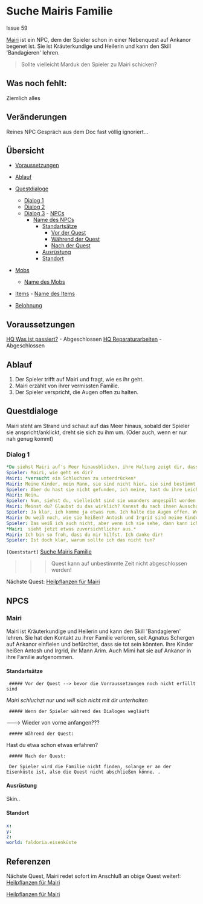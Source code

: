 # Suche Mairis Familie

Issue 59

[Mairi](#mairi) ist ein NPC, dem der Spieler schon in einer Nebenquest auf Ankanor begenet ist. Sie ist Kräuterkundige und Heilerin und kann den Skill 'Bandagieren' lehren. 


> Sollte vielleicht Marduk den Spieler zu Mairi schicken?

## Was noch fehlt:

Ziemlich alles

 
## Veränderungen

Reines NPC Gespräch aus dem Doc fast völlig ignoriert... 

## Übersicht  

- [Voraussetzungen](#voraussetzungen)
- [Ablauf](#ablauf)
- [Questdialoge](#questdialoge)
   - [Dialog 1](#dialog-1)
   - [Dialog 2](#dialog-2) 
   - [Dialog 3](#dialog-3)  - 
[NPCs](#npcs)
     - [Name des NPCs](#name-des-npcs)
         - [Standartsätze](#standartsaetze)
            - [Vor der Quest](#vor-der-quest)
            - [Während der Quest](#waehrend-der-quest)
            - [Nach der Quest](#nach-der-quest)
         - [Ausrüstung](#ausruestung)
         - [Standort](#standort)
       
-  [Mobs](#mobs)
    - [Name des Mobs](#name-des-mobs)
    
  -  [Items](#items)
    - [Name des Items](#name-des-items)
   
- [Belohnung](#belohnung)
         


## Voraussetzungen

[HQ Was ist passiert?](../1-was-ist-passiert/README.md) - Abgeschlossen
[HQ Reparaturarbeiten](../2-reparaturarbeiten/README.md) - Abgeschlossen


## Ablauf

1. Der Spieler trifft auf Mairi und fragt, wie es ihr geht.
2. Mairi erzählt von ihrer vermissten Familie.
3. Der Spieler verspricht, die Augen offen zu halten. 
   

## Questdialoge

Mairi steht am Strand und schaut auf das Meer hinaus, sobald der Spieler sie anspricht/anklickt, dreht sie sich zu ihm um. (Oder auch, wenn er nur nah genug kommt)

### **Dialog 1**

```yml
*Du siehst Mairi auf's Meer hinausblicken, ihre Haltung zeigt dir, dass sie Kummer hat*
Spieler: Mairi, wie geht es dir?
Mairi: *versucht ein Schluchzen zu unterdrücken*
Mairi: Meine Kinder, mein Mann, sie sind nicht hier… sie sind bestimmt tot. Wir waren alle auf dem Schiff, aber nun sind sie… nicht da. 
Spieler: Aber du hast sie nicht gefunden, ich meine, hast du ihre Leichen gesehen?
Mairi: Nein…
Spieler: Nun, siehst du, vielleicht sind sie woanders angespült worden, du darfst die Hoffnung nicht aufgeben. 
Mairi: Meinst du? Glaubst du das wirklich? Kannst du nach ihnen Ausschau halten? 
Spieler: Ja klar, ich komme ja etwas rum. Ich halte die Augen offen. Wenn ich sie hier nicht finde, dann vielleicht anderswo. 
Mairi: Du weiß noch, wie sie heißen? Antosh und Irgrid sind meine Kinder, Arim heißt mein Mann. Nur, wie und wo treffe ich dich wieder?
Spieler: Das weiß ich auch nicht, aber wenn ich sie sehe, dann kann ich ihnen sagen, dass du lebst. Irgendwann komme ich zurück - oder ihr fahrt alle mit dem Ballon ins Landesinnere wie ich. 
*Mairi  sieht jetzt etwas zuversichtlicher aus.*
Mairi: Ich bin so froh, dass du mir hilfst. Ich danke dir!
Spieler: Ist doch klar, warum sollte ich das nicht tun?
```

`[Queststart]` [Suche Mairis Familie](#suche-mairis-familie)

>>> Quest kann auf unbestimmte Zeit nicht abgeschlossen werden!


Nächste Quest: [Heilpflanzen für Mairi](../12-heilpflanzen-fuer-mairi/README.md)



## NPCS

### Mairi

Mairi ist Kräuterkundige und Heilerin und kann den Skill 'Bandagieren' lehren. Sie hat den Kontakt zu ihrer Familie verloren, seit Agnatus Schergen auf Ankanor einfielen und befürchtet, dass sie tot sein könnten. Ihre Kinder heißen Antosh und Irgrid, ihr Mann Arim. Auch Mimi hat sie auf Ankanor in ihre Familie aufgenommen. 

#### Standartsätze

     ##### Vor der Quest --> bevor die Vorraussetzungen noch nicht erfüllt sind

*Mairi schluchzt nur und will sich nicht mit dir unterhalten*



     ##### Wenn der Spieler während des Dialoges wegläuft

---> Wieder von vorne anfangen???

     ##### Während der Quest: 

Hast du etwa schon etwas erfahren?

     ##### Nach der Quest:

     Der Spieler wird die Familie nicht finden, solange er an der Eisenküste ist, also die Quest nicht abschließen könne. . 


#### Ausrüstung

Skin..

#### Standort   

```yml
x: 
y: 
z: 
world: faldoria.eisenküste
```




## Referenzen

Nächste Quest, Mairi redet sofort im Anschluß an obige Quest weiter!: [Heilpflanzen für Mairi](../12-heilpflanzen-fuer-mairi/README.md)

[Heilpflanzen für Mairi](#heilpflanzen-fuer-mairi)
























          





